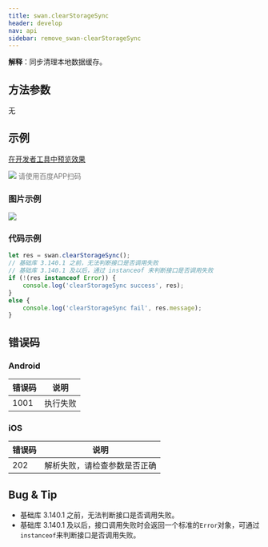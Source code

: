 ```yaml
---
title: swan.clearStorageSync
header: develop
nav: api
sidebar: remove_swan-clearStorageSync
---
```


 
**解释**：同步清理本地数据缓存。

 
## 方法参数 

无

## 示例

<a href="swanide://fragment/fd03b254ff72c23f94ee235a6722242a1577107667643" title="在开发者工具中预览效果" target="_self">在开发者工具中预览效果</a>

<div class='scan-code-container'>
    <img src="https://b.bdstatic.com/miniapp/assets/images/doc_demo/storage.png" class="demo-qrcode-image" />
    <font color=#777 12px>请使用百度APP扫码</font>
</div>

### 图片示例 

<div class="m-doc-custom-examples">
    <div class="m-doc-custom-examples-correct">
        <img src="https://b.bdstatic.com/miniapp/image/clearStorage.gif">
    </div>
    <div class="m-doc-custom-examples-correct">
        <img src=" ">
    </div>
    <div class="m-doc-custom-examples-correct">
        <img src=" ">
    </div>     
</div>


### 代码示例 



```js
let res = swan.clearStorageSync();
// 基础库 3.140.1 之前，无法判断接口是否调用失败
// 基础库 3.140.1 及以后，通过 instanceof 来判断接口是否调用失败
if (!(res instanceof Error)) {
    console.log('clearStorageSync success', res);
}
else {
    console.log('clearStorageSync fail', res.message);
}

```
## 错误码

### Android

|错误码|说明|
|--|--|
|1001|执行失败|

### iOS

|错误码|说明|
|--|--|
|202|解析失败，请检查参数是否正确|

## Bug & Tip 

* 基础库 3.140.1 之前，无法判断接口是否调用失败。
* 基础库 3.140.1 及以后，接口调用失败时会返回一个标准的`Error`对象，可通过`instanceof`来判断接口是否调用失败。